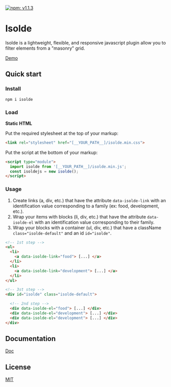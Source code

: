 [![npm: v1.1.3](https://img.shields.io/badge/npm-v1.1.3-blue.svg)](https://www.npmjs.com/package/isolde)

# Isolde

Isolde is a lightweight, flexible, and responsive javascript plugin allow you to filter elements from a "masonry" grid.

[Demo](https://sortablejs.tristanboulanger.fr/)

## Quick start
### Install
```
npm i isolde
```

### Load
**Static HTML**

Put the required stylesheet at the top of your markup:

```html
<link rel="stylesheet" href="[__YOUR_PATH__]/isolde.min.css">
```

Put the script at the bottom of your markup:

```html
<script type="module">
  import isolde from '[__YOUR_PATH__]/isolde.min.js';
  const isoldejs = new isolde();
</script>
```

### Usage
1. Create links (a, div, etc.) that have the attribute `data-isolde-link` with an identification value corresponding to a family (ex: food, development, etc.).
2. Wrap your items with blocks (li, div, etc.) that have the attribute `data-isolde-el` with an identification value corresponding to their family.
3. Wrap your blocks with a container (ul, div, etc.) that have a className `class="isolde-default"` and an id `id="isolde"`.


```html
<!-- 1st step -->
<ul>
  <li>
    <a data-isolde-link="food"> [...] </a>
  </li>
  <li>
    <a data-isolde-link="development"> [...] </a>
  </li>
</ul>

<!-- 3st step -->
<div id="isolde" class="isolde-default">

  <!-- 2nd step -->
  <div data-isolde-el="food"> [...] </div>
  <div data-isolde-el="development"> [...] </div>
  <div data-isolde-el="development"> [...] </div>
</div>
```

## Documentation
[Doc](https://github.com/TristanBlg/sortableJs/blob/master/docs/OPTIONS.md)

## License
[MIT](https://github.com/TristanBlg/sortableJs/blob/master/LICENSE.md)